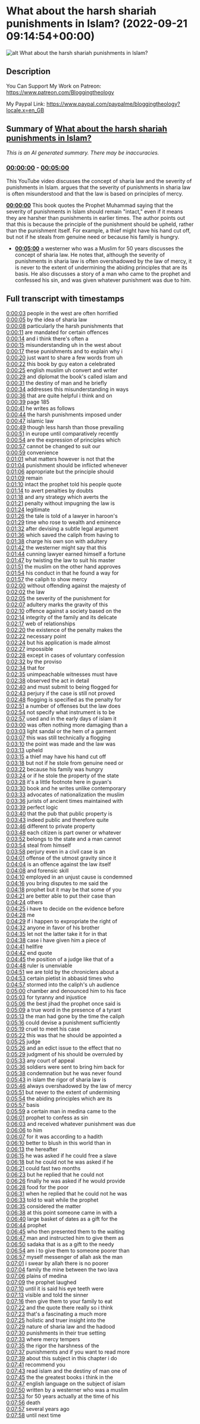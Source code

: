 # What about the harsh shariah punishments in Islam? (2022-09-21 09:14:54+00:00)

![alt What about the harsh shariah punishments in Islam?](cKdJ0etaI2g.jpg "What about the harsh shariah punishments in Islam?")

## Description

You Can Support My Work on Patreon:
https://www.patreon.com/Bloggingtheology

My Paypal Link: 
https://www.paypal.com/paypalme/bloggingtheology?locale.x=en_GB

## Summary of [What about the harsh shariah punishments in Islam?](https://www.youtube.com/watch?v=cKdJ0etaI2g)


*This is an AI generated summary. There may be inaccuracies. [](/)*

### [00:00:00](https://www.youtube.com/watch?v=cKdJ0etaI2g&t=0) - [00:05:00](https://www.youtube.com/watch?v=cKdJ0etaI2g&t=300)

This YouTube video discusses the concept of sharia law and the severity of punishments in Islam.  argues that the severity of punishments in sharia law is often misunderstood and that the law is based on principles of mercy.

**[00:00:00](https://www.youtube.com/watch?v=cKdJ0etaI2g&t=0)** This book quotes the Prophet Muhammad saying that the severity of punishments in Islam should remain "intact," even if it means they are harsher than punishments in earlier times. The author points out that this is because the principle of the punishment should be upheld, rather than the punishment itself. For example, a thief might have his hand cut off, but not if he steals from genuine need or because his family is hungry.
* **[00:05:00](https://www.youtube.com/watch?v=cKdJ0etaI2g&t=300)**  a westerner who was a Muslim for 50 years discusses the concept of sharia law. He notes that, although the severity of punishments in sharia law is often overshadowed by the law of mercy, it is never to the extent of undermining the abiding principles that are its basis. He also discusses a story of a man who came to the prophet and confessed his sin, and was given whatever punishment was due to him.

## Full transcript with timestamps

[0:00:03](https://youtu.be/cKdJ0etaI2g?t=3) people in the west are often horrified  
[0:00:05](https://youtu.be/cKdJ0etaI2g?t=5) by the idea of sharia law  
[0:00:08](https://youtu.be/cKdJ0etaI2g?t=8) particularly the harsh punishments that  
[0:00:11](https://youtu.be/cKdJ0etaI2g?t=11) are mandated for certain offences  
[0:00:14](https://youtu.be/cKdJ0etaI2g?t=14) and i think there's often a  
[0:00:15](https://youtu.be/cKdJ0etaI2g?t=15) misunderstanding uh in the west about  
[0:00:17](https://youtu.be/cKdJ0etaI2g?t=17) these punishments and to explain why i  
[0:00:20](https://youtu.be/cKdJ0etaI2g?t=20) just want to share a few words from uh  
[0:00:22](https://youtu.be/cKdJ0etaI2g?t=22) this book by guy eaton a celebrated  
[0:00:25](https://youtu.be/cKdJ0etaI2g?t=25) english muslim uh convert and writer  
[0:00:29](https://youtu.be/cKdJ0etaI2g?t=29) and diplomat the book's called islam and  
[0:00:31](https://youtu.be/cKdJ0etaI2g?t=31) the destiny of man and he briefly  
[0:00:34](https://youtu.be/cKdJ0etaI2g?t=34) addresses this misunderstanding in ways  
[0:00:36](https://youtu.be/cKdJ0etaI2g?t=36) that are quite helpful i think and on  
[0:00:39](https://youtu.be/cKdJ0etaI2g?t=39) page 185  
[0:00:41](https://youtu.be/cKdJ0etaI2g?t=41) he writes as follows  
[0:00:44](https://youtu.be/cKdJ0etaI2g?t=44) the harsh punishments imposed under  
[0:00:47](https://youtu.be/cKdJ0etaI2g?t=47) islamic law  
[0:00:49](https://youtu.be/cKdJ0etaI2g?t=49) though less harsh than those prevailing  
[0:00:51](https://youtu.be/cKdJ0etaI2g?t=51) in europe until comparatively recently  
[0:00:54](https://youtu.be/cKdJ0etaI2g?t=54) are the expression of principles which  
[0:00:57](https://youtu.be/cKdJ0etaI2g?t=57) cannot be changed to suit our  
[0:00:59](https://youtu.be/cKdJ0etaI2g?t=59) convenience  
[0:01:01](https://youtu.be/cKdJ0etaI2g?t=61) what matters however is not that the  
[0:01:04](https://youtu.be/cKdJ0etaI2g?t=64) punishment should be inflicted whenever  
[0:01:06](https://youtu.be/cKdJ0etaI2g?t=66) appropriate but the principle should  
[0:01:09](https://youtu.be/cKdJ0etaI2g?t=69) remain  
[0:01:10](https://youtu.be/cKdJ0etaI2g?t=70) intact the prophet told his people quote  
[0:01:14](https://youtu.be/cKdJ0etaI2g?t=74) to avert penalties by doubts  
[0:01:18](https://youtu.be/cKdJ0etaI2g?t=78) and any strategy which averts the  
[0:01:21](https://youtu.be/cKdJ0etaI2g?t=81) penalty without impugning the law is  
[0:01:24](https://youtu.be/cKdJ0etaI2g?t=84) legitimate  
[0:01:26](https://youtu.be/cKdJ0etaI2g?t=86) the tale is told of a lawyer in haroon's  
[0:01:29](https://youtu.be/cKdJ0etaI2g?t=89) time who rose to wealth and eminence  
[0:01:32](https://youtu.be/cKdJ0etaI2g?t=92) after devising a subtle legal argument  
[0:01:36](https://youtu.be/cKdJ0etaI2g?t=96) which saved the caliph from having to  
[0:01:38](https://youtu.be/cKdJ0etaI2g?t=98) charge his own son with adultery  
[0:01:42](https://youtu.be/cKdJ0etaI2g?t=102) the westerner might say that this  
[0:01:44](https://youtu.be/cKdJ0etaI2g?t=104) cunning lawyer earned himself a fortune  
[0:01:47](https://youtu.be/cKdJ0etaI2g?t=107) by twisting the law to suit his master  
[0:01:51](https://youtu.be/cKdJ0etaI2g?t=111) the muslim on the other hand approves  
[0:01:54](https://youtu.be/cKdJ0etaI2g?t=114) his conduct in that he found a way for  
[0:01:57](https://youtu.be/cKdJ0etaI2g?t=117) the caliph to show mercy  
[0:02:00](https://youtu.be/cKdJ0etaI2g?t=120) without offending against the majesty of  
[0:02:02](https://youtu.be/cKdJ0etaI2g?t=122) the law  
[0:02:05](https://youtu.be/cKdJ0etaI2g?t=125) the severity of the punishment for  
[0:02:07](https://youtu.be/cKdJ0etaI2g?t=127) adultery marks the gravity of this  
[0:02:10](https://youtu.be/cKdJ0etaI2g?t=130) offence against a society based on the  
[0:02:14](https://youtu.be/cKdJ0etaI2g?t=134) integrity of the family and its delicate  
[0:02:17](https://youtu.be/cKdJ0etaI2g?t=137) web of relationships  
[0:02:20](https://youtu.be/cKdJ0etaI2g?t=140) the existence of the penalty makes the  
[0:02:22](https://youtu.be/cKdJ0etaI2g?t=142) necessary point  
[0:02:24](https://youtu.be/cKdJ0etaI2g?t=144) but his application is made almost  
[0:02:27](https://youtu.be/cKdJ0etaI2g?t=147) impossible  
[0:02:28](https://youtu.be/cKdJ0etaI2g?t=148) except in cases of voluntary confession  
[0:02:32](https://youtu.be/cKdJ0etaI2g?t=152) by the proviso  
[0:02:34](https://youtu.be/cKdJ0etaI2g?t=154) that for  
[0:02:35](https://youtu.be/cKdJ0etaI2g?t=155) unimpeachable witnesses must have  
[0:02:38](https://youtu.be/cKdJ0etaI2g?t=158) observed the act in detail  
[0:02:40](https://youtu.be/cKdJ0etaI2g?t=160) and must submit to being flogged for  
[0:02:43](https://youtu.be/cKdJ0etaI2g?t=163) perjury if the case is still not proved  
[0:02:48](https://youtu.be/cKdJ0etaI2g?t=168) flogging is specified as the penalty for  
[0:02:51](https://youtu.be/cKdJ0etaI2g?t=171) a number of offenses but the law does  
[0:02:54](https://youtu.be/cKdJ0etaI2g?t=174) not specify what instrument is to be  
[0:02:57](https://youtu.be/cKdJ0etaI2g?t=177) used and in the early days of islam it  
[0:03:00](https://youtu.be/cKdJ0etaI2g?t=180) was often nothing more damaging than a  
[0:03:03](https://youtu.be/cKdJ0etaI2g?t=183) light sandal or the hem of a garment  
[0:03:07](https://youtu.be/cKdJ0etaI2g?t=187) this was still technically a flogging  
[0:03:10](https://youtu.be/cKdJ0etaI2g?t=190) the point was made and the law was  
[0:03:13](https://youtu.be/cKdJ0etaI2g?t=193) upheld  
[0:03:15](https://youtu.be/cKdJ0etaI2g?t=195) a thief may have his hand cut off  
[0:03:18](https://youtu.be/cKdJ0etaI2g?t=198) but not if he stole from genuine need or  
[0:03:22](https://youtu.be/cKdJ0etaI2g?t=202) because his family was hungry  
[0:03:24](https://youtu.be/cKdJ0etaI2g?t=204) or if he stole the property of the state  
[0:03:28](https://youtu.be/cKdJ0etaI2g?t=208) it's a little footnote here in guyan's  
[0:03:30](https://youtu.be/cKdJ0etaI2g?t=210) book and he writes unlike contemporary  
[0:03:33](https://youtu.be/cKdJ0etaI2g?t=213) advocates of nationalization the muslim  
[0:03:36](https://youtu.be/cKdJ0etaI2g?t=216) jurists of ancient times maintained with  
[0:03:39](https://youtu.be/cKdJ0etaI2g?t=219) perfect logic  
[0:03:40](https://youtu.be/cKdJ0etaI2g?t=220) that the pub that public property is  
[0:03:43](https://youtu.be/cKdJ0etaI2g?t=223) indeed public and therefore quite  
[0:03:46](https://youtu.be/cKdJ0etaI2g?t=226) different to private property  
[0:03:48](https://youtu.be/cKdJ0etaI2g?t=228) each citizen is part owner or whatever  
[0:03:52](https://youtu.be/cKdJ0etaI2g?t=232) belongs to the state and a man cannot  
[0:03:54](https://youtu.be/cKdJ0etaI2g?t=234) steal from himself  
[0:03:58](https://youtu.be/cKdJ0etaI2g?t=238) perjury even in a civil case is an  
[0:04:01](https://youtu.be/cKdJ0etaI2g?t=241) offense of the utmost gravity since it  
[0:04:04](https://youtu.be/cKdJ0etaI2g?t=244) is an offence against the law itself  
[0:04:08](https://youtu.be/cKdJ0etaI2g?t=248) and forensic skill  
[0:04:10](https://youtu.be/cKdJ0etaI2g?t=250) employed in an unjust cause is condemned  
[0:04:16](https://youtu.be/cKdJ0etaI2g?t=256) you bring disputes to me said the  
[0:04:18](https://youtu.be/cKdJ0etaI2g?t=258) prophet but it may be that some of you  
[0:04:21](https://youtu.be/cKdJ0etaI2g?t=261) are better able to put their case than  
[0:04:24](https://youtu.be/cKdJ0etaI2g?t=264) others  
[0:04:25](https://youtu.be/cKdJ0etaI2g?t=265) i have to decide on the evidence before  
[0:04:28](https://youtu.be/cKdJ0etaI2g?t=268) me  
[0:04:29](https://youtu.be/cKdJ0etaI2g?t=269) if i happen to expropriate the right of  
[0:04:32](https://youtu.be/cKdJ0etaI2g?t=272) anyone in favor of his brother  
[0:04:35](https://youtu.be/cKdJ0etaI2g?t=275) let not the latter take it for in that  
[0:04:38](https://youtu.be/cKdJ0etaI2g?t=278) case i have given him a piece of  
[0:04:41](https://youtu.be/cKdJ0etaI2g?t=281) hellfire  
[0:04:42](https://youtu.be/cKdJ0etaI2g?t=282) end quote  
[0:04:45](https://youtu.be/cKdJ0etaI2g?t=285) the position of a judge like that of a  
[0:04:48](https://youtu.be/cKdJ0etaI2g?t=288) ruler is unenviable  
[0:04:51](https://youtu.be/cKdJ0etaI2g?t=291) we are told by the chroniclers about a  
[0:04:53](https://youtu.be/cKdJ0etaI2g?t=293) certain pietist in abbasid times who  
[0:04:57](https://youtu.be/cKdJ0etaI2g?t=297) stormed into the caliph's uh audience  
[0:05:00](https://youtu.be/cKdJ0etaI2g?t=300) chamber and denounced him to his face  
[0:05:03](https://youtu.be/cKdJ0etaI2g?t=303) for tyranny and injustice  
[0:05:06](https://youtu.be/cKdJ0etaI2g?t=306) the best jihad the prophet once said is  
[0:05:09](https://youtu.be/cKdJ0etaI2g?t=309) a true word in the presence of a tyrant  
[0:05:13](https://youtu.be/cKdJ0etaI2g?t=313) the man had gone by the time the caliph  
[0:05:16](https://youtu.be/cKdJ0etaI2g?t=316) could devise a punishment sufficiently  
[0:05:19](https://youtu.be/cKdJ0etaI2g?t=319) cruel to meet his case  
[0:05:22](https://youtu.be/cKdJ0etaI2g?t=322) this was that he should be appointed a  
[0:05:25](https://youtu.be/cKdJ0etaI2g?t=325) judge  
[0:05:26](https://youtu.be/cKdJ0etaI2g?t=326) and an edict issue to the effect that no  
[0:05:29](https://youtu.be/cKdJ0etaI2g?t=329) judgment of his should be overruled by  
[0:05:33](https://youtu.be/cKdJ0etaI2g?t=333) any court of appeal  
[0:05:36](https://youtu.be/cKdJ0etaI2g?t=336) soldiers were sent to bring him back for  
[0:05:38](https://youtu.be/cKdJ0etaI2g?t=338) condemnation but he was never found  
[0:05:43](https://youtu.be/cKdJ0etaI2g?t=343) in islam the rigor of sharia law is  
[0:05:46](https://youtu.be/cKdJ0etaI2g?t=346) always overshadowed by the law of mercy  
[0:05:51](https://youtu.be/cKdJ0etaI2g?t=351) but never to the extent of undermining  
[0:05:54](https://youtu.be/cKdJ0etaI2g?t=354) the abiding principles which are its  
[0:05:57](https://youtu.be/cKdJ0etaI2g?t=357) basis  
[0:05:59](https://youtu.be/cKdJ0etaI2g?t=359) a certain man in medina came to the  
[0:06:01](https://youtu.be/cKdJ0etaI2g?t=361) prophet to confess as sin  
[0:06:03](https://youtu.be/cKdJ0etaI2g?t=363) and received whatever punishment was due  
[0:06:06](https://youtu.be/cKdJ0etaI2g?t=366) to him  
[0:06:07](https://youtu.be/cKdJ0etaI2g?t=367) for it was according to a hadith  
[0:06:10](https://youtu.be/cKdJ0etaI2g?t=370) better to blush in this world than in  
[0:06:13](https://youtu.be/cKdJ0etaI2g?t=373) the hereafter  
[0:06:15](https://youtu.be/cKdJ0etaI2g?t=375) he was asked if he could free a slave  
[0:06:18](https://youtu.be/cKdJ0etaI2g?t=378) but he could not he was asked if he  
[0:06:21](https://youtu.be/cKdJ0etaI2g?t=381) could fast two months  
[0:06:23](https://youtu.be/cKdJ0etaI2g?t=383) but he replied that he could not  
[0:06:26](https://youtu.be/cKdJ0etaI2g?t=386) finally he was asked if he would provide  
[0:06:28](https://youtu.be/cKdJ0etaI2g?t=388) food for the poor  
[0:06:31](https://youtu.be/cKdJ0etaI2g?t=391) when he replied that he could not he was  
[0:06:33](https://youtu.be/cKdJ0etaI2g?t=393) told to wait while the prophet  
[0:06:35](https://youtu.be/cKdJ0etaI2g?t=395) considered the matter  
[0:06:38](https://youtu.be/cKdJ0etaI2g?t=398) at this point someone came in with a  
[0:06:40](https://youtu.be/cKdJ0etaI2g?t=400) large basket of dates as a gift for the  
[0:06:44](https://youtu.be/cKdJ0etaI2g?t=404) prophet  
[0:06:45](https://youtu.be/cKdJ0etaI2g?t=405) who then presented them to the waiting  
[0:06:47](https://youtu.be/cKdJ0etaI2g?t=407) man and instructed him to give them as  
[0:06:50](https://youtu.be/cKdJ0etaI2g?t=410) sadaka that is as a gift to the needy  
[0:06:54](https://youtu.be/cKdJ0etaI2g?t=414) am i to give them to someone poorer than  
[0:06:57](https://youtu.be/cKdJ0etaI2g?t=417) myself messenger of allah ask the man  
[0:07:01](https://youtu.be/cKdJ0etaI2g?t=421) i swear by allah there is no poorer  
[0:07:04](https://youtu.be/cKdJ0etaI2g?t=424) family the mine between the two lava  
[0:07:06](https://youtu.be/cKdJ0etaI2g?t=426) plains of medina  
[0:07:09](https://youtu.be/cKdJ0etaI2g?t=429) the prophet laughed  
[0:07:10](https://youtu.be/cKdJ0etaI2g?t=430) until it is said his eye teeth were  
[0:07:13](https://youtu.be/cKdJ0etaI2g?t=433) visible and told the sinner  
[0:07:16](https://youtu.be/cKdJ0etaI2g?t=436) then give them to your family to eat  
[0:07:22](https://youtu.be/cKdJ0etaI2g?t=442) and the quote there really so i think  
[0:07:23](https://youtu.be/cKdJ0etaI2g?t=443) that's a fascinating a much more  
[0:07:25](https://youtu.be/cKdJ0etaI2g?t=445) holistic and truer insight into the  
[0:07:29](https://youtu.be/cKdJ0etaI2g?t=449) nature of sharia law and the hadood  
[0:07:30](https://youtu.be/cKdJ0etaI2g?t=450) punishments in their true setting  
[0:07:33](https://youtu.be/cKdJ0etaI2g?t=453) where mercy tempers  
[0:07:35](https://youtu.be/cKdJ0etaI2g?t=455) the rigor the harshness of the  
[0:07:37](https://youtu.be/cKdJ0etaI2g?t=457) punishments and if you want to read more  
[0:07:39](https://youtu.be/cKdJ0etaI2g?t=459) about this subject in this chapter i do  
[0:07:41](https://youtu.be/cKdJ0etaI2g?t=461) recommend you  
[0:07:43](https://youtu.be/cKdJ0etaI2g?t=463) read islam and the destiny of man one of  
[0:07:45](https://youtu.be/cKdJ0etaI2g?t=465) the the greatest books i think in the  
[0:07:47](https://youtu.be/cKdJ0etaI2g?t=467) english language on the subject of islam  
[0:07:50](https://youtu.be/cKdJ0etaI2g?t=470) written by a westerner who was a muslim  
[0:07:53](https://youtu.be/cKdJ0etaI2g?t=473) for 50 years actually at the time of his  
[0:07:56](https://youtu.be/cKdJ0etaI2g?t=476) death  
[0:07:57](https://youtu.be/cKdJ0etaI2g?t=477) several years ago  
[0:07:58](https://youtu.be/cKdJ0etaI2g?t=478) until next time  
